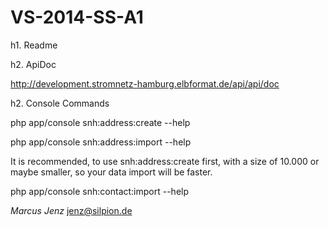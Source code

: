 VS-2014-SS-A1
=============
h1. Readme


h2. ApiDoc

<http://development.stromnetz-hamburg.elbformat.de/api/api/doc>

h2. Console Commands

php app/console snh:address:create --help

php app/console snh:address:import --help

It is recommended, to use snh:address:create first, with a size of 10.000 or maybe smaller, so your data import will be faster.

php app/console snh:contact:import --help

*Marcus Jenz* <jenz@silpion.de>
